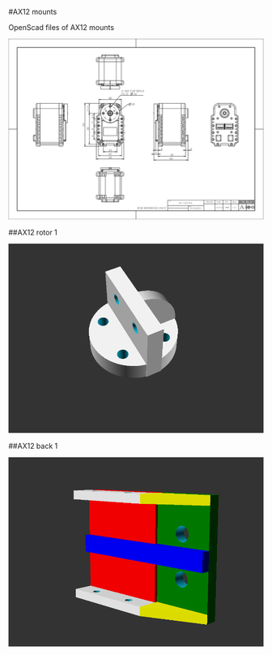 #AX12 mounts

OpenScad files of AX12 mounts

![AX-12A.png](images/AX-12A.png)

##AX12 rotor 1

![AX12_rotor_1.PNG](images/AX12_rotor_1.PNG)


##AX12 back 1

![AX12_back_1.PNG](images/AX12_back_1.PNG)
